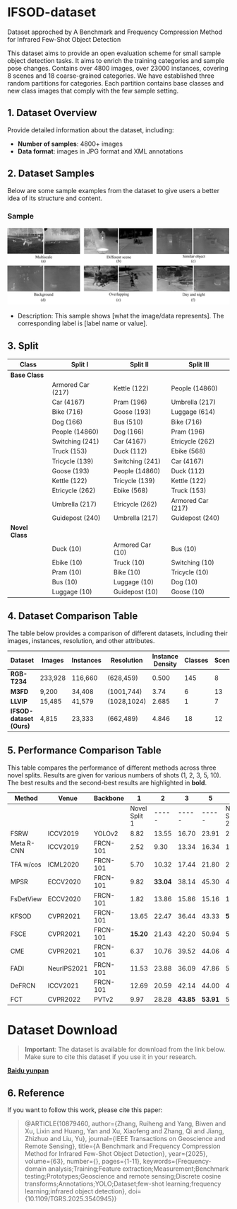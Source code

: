 # IFSOD-dataset
Dataset approched by A Benchmark and Frequency Compression Method for Infrared Few-Shot Object Detection

This dataset aims to provide an open evaluation scheme for small sample object detection tasks. It aims to enrich the training categories and sample pose changes. Contains over 4800 images, over 23000 instances, covering 8 scenes and 18 coarse-grained categories. We have established three random partitions for categories. Each partition contains base classes and new class images that comply with the few sample setting.


## 1. Dataset Overview

Provide detailed information about the dataset, including:
- **Number of samples**: 4800+ images
- **Data format**: images in JPG format and XML annotations

## 2. Dataset Samples

Below are some sample examples from the dataset to give users a better idea of its structure and content.

### Sample 
![Sample 1](images/visdata.png)
- Description: This sample shows [what the image/data represents]. The corresponding label is [label name or value].

<!-- ### Sample 2 -->
<!-- ![Sample 2](images/sample_image2.png) -->
<!-- - Description: This sample demonstrates [what the image/data represents]. The label is [label name or value]. -->

<!-- You can explore more samples by downloading the full dataset from [link to the dataset]. -->

## 3. Split

| Class        | Split I                        | Split II                       | Split III                     |
|--------------|--------------------------------|--------------------------------|-------------------------------|
| **Base Class** |                                |                                |                               |
|              | Armored Car (217)              | Kettle (122)                   | People (14860)                |
|              | Car (4167)                     | Pram (196)                     | Umbrella (217)                |
|              | Bike (716)                     | Goose (193)                    | Luggage (614)                 |
|              | Dog (166)                      | Bus (510)                      | Bike (716)                    |
|              | People (14860)                 | Dog (166)                      | Pram (196)                    |
|              | Switching (241)                | Car (4167)                     | Etricycle (262)               |
|              | Truck (153)                    | Duck (112)                     | Ebike (568)                   |
|              | Tricycle (139)                 | Switching (241)                | Car (4167)                    |
|              | Goose (193)                    | People (14860)                 | Duck (112)                    |
|              | Kettle (122)                   | Tricycle (139)                 | Kettle (122)                  |
|              | Etricycle (262)                | Ebike (568)                    | Truck (153)                   |
|              | Umbrella (217)                 | Etricycle (262)                | Armored Car (217)             |
|              | Guidepost (240)                | Umbrella (217)                 | Guidepost (240)               |
| **Novel Class** |                             |                                |                               |
|              | Duck (10)                      | Armored Car (10)               | Bus (10)                      |
|              | Ebike (10)                     | Truck (10)                     | Switching (10)                |
|              | Pram (10)                      | Bike (10)                      | Tricycle (10)                 |
|              | Bus (10)                       | Luggage (10)                   | Dog (10)                      |
|              | Luggage (10)                   | Guidepost (10)                 | Goose (10)                    |

## 4. Dataset Comparison Table

The table below provides a comparison of different datasets, including their images, instances, resolution, and other attributes.

| Dataset      | Images   | Instances | Resolution      | Instance Density | Classes | Scenes | Meaningless Classes | Unresolved Classes |
|--------------|----------|-----------|-----------------|------------------|---------|--------|---------------------|--------------------|
| **RGB-T234** | 233,928  | 116,660   | (628,459)       | 0.500            | 145     | 8      | 60                  | 43                 |
| **M3FD**     | 9,200    | 34,408    | (1001,744)      | 3.74             | 6       | 13     | 0                   | 0                  |
| **LLVIP**    | 15,485   | 41,579    | (1028,1024)     | 2.685            | 1       | 7      | 0                   | 0                  |
| **IFSOD-dataset (Ours)** | 4,815   | 23,333    | (662,489)       | 4.846            | 18      | 12     | 0                   | 0                  |

## 5. Performance Comparison Table

This table compares the performance of different methods across three novel splits. Results are given for various numbers of shots (1, 2, 3, 5, 10). The best results and the second-best results are highlighted in **bold**.

| Method              | Venue      | Backbone   | 1   | 2   | 3   | 5   | 10   | 1   | 2   | 3   | 5   | 10   | 1   | 2   | 3   | 5   | 10   |
|---------------------|------------|------------|-----|-----|-----|-----|-------|-----|-----|-----|-----|-------|-----|-----|-----|-----|-------|
|                     |            |            | Novel Split 1 |-----|-----|-----| Novel Split 2 |-----|-----|-----| Novel Split 3 |-----|-----|-----|
| FSRW               | ICCV2019   | YOLOv2     | 8.82  | 13.55  | 16.70  | 23.91  | 27.21  | 15.76  | 15.30  | 22.77  | 30.19  | 29.24  | 10.20  | 18.73  | 22.70  | 26.67  | 25.43  |
| Meta R-CNN         | ICCV2019   | FRCN-101   | 2.52  | 9.30   | 13.34  | 16.34  | 14.80  | 4.00   | 9.82   | 9.70   | 7.56   | 13.68  | 8.16   | 10.82  | 17.04  | 15.88  | 17.52  |
| TFA w/cos          | ICML2020   | FRCN-101   | 5.70  | 10.32  | 17.44  | 21.80   | 26.12  | 0.70   | 7.74   | 8.86   | 9.94   | 16.90  | 5.54   | 3.28   | 5.48   | 5.76   | 11.10   |
| MPSR               | ECCV2020   | FRCN-101   | 9.82  | **33.04** | 38.14  | 45.30  | 48.48  | 24.54  | 25.58  | 20.72  | 30.46  | 43.96  | 9.78   | 22.00  | 36.40  | 41.84  | 49.12  |
| FsDetView          | ECCV2020   | FRCN-101   | 1.82  | 13.86  | 15.86  | 15.16  | 14.72  | 4.00   | 7.98   | 10.20   | 7.99   | 9.94   | 3.82   | 7.96   | 14.52  | 15.76  | 15.10   |
| KFSOD              | CVPR2021   | FRCN-101   | 13.65 | 22.47  | 36.44  | 43.33  | **58.54** | 4.82   | 8.45   | 30.17  | 37.11  | 44.75  | 21.68  | 28.43  | 40.22  | 38.80  | 54.79  |
| FSCE               | CVPR2021   | FRCN-101   | **15.20** | 21.43  | 42.20  | 50.94  | 55.98   | 2.66   | 8.38   | 34.69  | 41.55  | 46.65  | 24.01  | 32.15  | 45.82  | **50.41** | **58.30** |
| CME                | CVPR2021   | FRCN-101   | 6.37  | 10.76  | 39.52  | 44.06  | 49.79  | 6.38   | 7.10   | 26.50  | 30.97  | 37.74  | 15.17  | 23.32  | 27.55  | 39.79  | 45.01  |
| FADI               | NeurIPS2021| FRCN-101   | 11.53 | 23.88  | 36.09  | 47.86  | 52.57  | 22.85  | 27.54  | 32.19  | 42.35  | 44.11  | 25.32  | **35.29** | 42.80  | 45.49  | 49.83  |
| DeFRCN             | ICCV2021   | FRCN-101   | 12.69 | 20.59  | 42.14  | 44.00  | 46.16  | 6.37   | 10.19  | 31.80  | 45.13  | 37.82  | 23.53  | 25.46  | 36.83  | 43.38  | 46.12  |
| FCT                | CVPR2022   | PVTv2      | 9.97  | 28.28  | **43.85** | **53.91** | 57.89   | **25.77** | **34.72** | **45.72** | **50.16** | **55.32** | **29.00** | 34.21  | **46.87** | 51.72  | 54.96  |


# Dataset Download

> **Important**: The dataset is available for download from the link below. Make sure to cite this dataset if you use it in your research.

[**Baidu yunpan**]( )

## 6. Reference
If you want to follow this work, please cite this paper:
> @ARTICLE{10879460,
  author={Zhang, Ruiheng and Yang, Biwen and Xu, Lixin and Huang, Yan and Xu, Xiaofeng and Zhang, Qi and Jiang, Zhizhuo and Liu, Yu},
  journal={IEEE Transactions on Geoscience and Remote Sensing}, 
  title={A Benchmark and Frequency Compression Method for Infrared Few-Shot Object Detection}, 
  year={2025},
  volume={63},
  number={},
  pages={1-11},
  keywords={Frequency-domain analysis;Training;Feature extraction;Measurement;Benchmark testing;Prototypes;Geoscience and remote sensing;Discrete cosine transforms;Annotations;YOLO;Dataset;few-shot learning;frequency learning;infrared object detection},
  doi={10.1109/TGRS.2025.3540945}}


